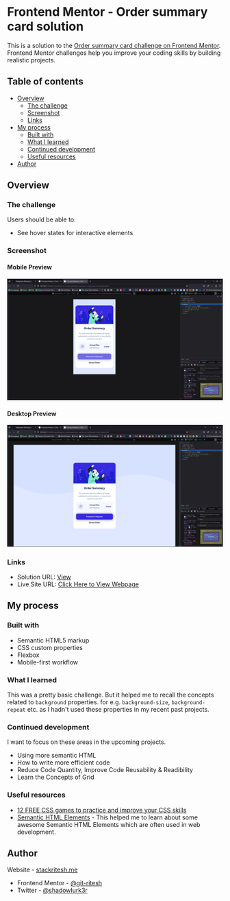 # Frontend Mentor - Order summary card solution

This is a solution to the [Order summary card challenge on Frontend Mentor](https://www.frontendmentor.io/challenges/order-summary-component-QlPmajDUj). Frontend Mentor challenges help you improve your coding skills by building realistic projects. 

## Table of contents

- [Overview](#overview)
  - [The challenge](#the-challenge)
  - [Screenshot](#screenshot)
  - [Links](#links)
- [My process](#my-process)
  - [Built with](#built-with)
  - [What I learned](#what-i-learned)
  - [Continued development](#continued-development)
  - [Useful resources](#useful-resources)
- [Author](#author)


## Overview

### The challenge

Users should be able to:

- See hover states for interactive elements

### Screenshot
[mobile]: design/Mobile-Preview-min.png
[pc]: design/Desktop-Preview-min.png
#### Mobile Preview

![Mobile Preview][mobile]

#### Desktop Preview

![Desktop Preview][pc]


### Links

- Solution URL: [View](https://www.frontendmentor.io/solutions/responsive-order-summary-component-pBIlTpvH6h)
- Live Site URL: [Click Here to View Webpage](https://stackritesh.me/frontendmentor-challenges/order-summary-component-main/index.html)

## My process

### Built with

- Semantic HTML5 markup
- CSS custom properties
- Flexbox
- Mobile-first workflow

### What I learned

This was a pretty basic challenge. But it helped me to recall the concepts related to `background` properties. for e.g. `background-size`, `background-repeat` etc. as I hadn't used these properties in my recent past projects. 

### Continued development

I want to focus on these areas in the upcoming projects. 
  - Using more semantic HTML
  - How to write more efficient code
  - Reduce Code Quantity, Improve Code Reusability & Readibility
  - Learn the Concepts of Grid

### Useful resources

- [12 FREE CSS games to practice and improve your CSS skills
](https://nikitahl.com/learn-css-by-playing-games)
- [Semantic HTML Elements](https://www.w3schools.com/html/html5_semantic_elements.asp) - This helped me to learn about some awesome Semantic HTML Elements which are often used in web development.

## Author
  Website - [stackritesh.me](https://stackritesh.me/)
- Frontend Mentor - [@git-ritesh](https://www.frontendmentor.io/profile/git-ritesh)
- Twitter - [@shadowlurk3r](https://www.twitter.com/shadowlurk3r)

